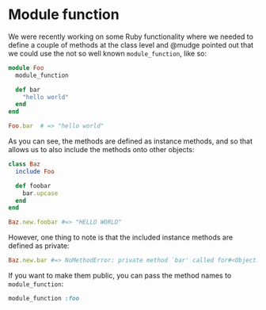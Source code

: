 # Module function

We were recently working on some Ruby functionality where we needed to
define a couple of methods at the class level and @mudge pointed out
that we could use the not so well known `module_function`, like so:

```ruby
module Foo
  module_function

  def bar
    "hello world"
  end
end
```
```ruby
Foo.bar  # => "hello world"
```

As you can see, the methods are defined as instance methods, and so
that allows us to also include the methods onto other objects:

```ruby
class Baz
  include Foo

  def foobar
    bar.upcase
  end
end
```
```ruby
Baz.new.foobar #=> "HELLO WORLD"
```

However, one thing to note is that the included instance methods are defined as private:

```ruby
Baz.new.bar #=> NoMethodError: private method `bar' called for#<Object:0x007fc9860dfb18>
```

If you want to make them public, you can pass the method names to `module_function`:

```ruby
module_function :foo
```
